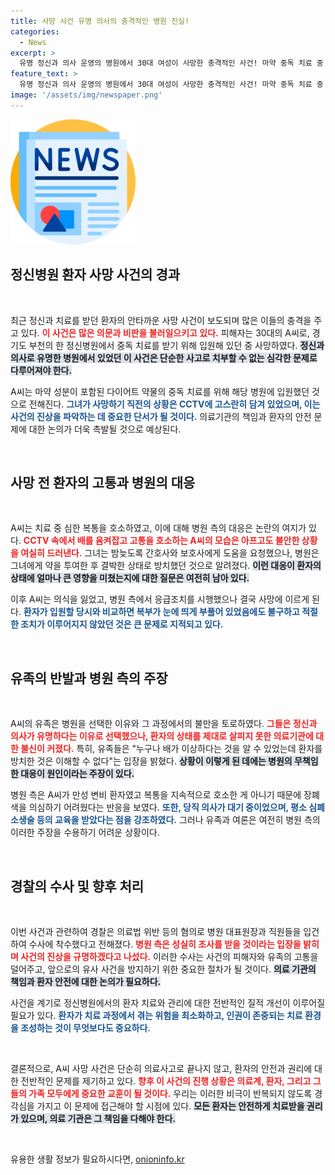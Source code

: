```yaml
---
title: 사망 사건 유명 의사의 충격적인 병원 진실!
categories:
  - News
excerpt: >
  유명 정신과 의사 운영의 병원에서 30대 여성이 사망한 충격적인 사건! 마약 중독 치료 중 발생한 의문투성이 사고와 병원의 소극적 대응을 둘러싼 진실은? 경찰 수사 착수!
feature_text: >
  유명 정신과 의사 운영의 병원에서 30대 여성이 사망한 충격적인 사건! 마약 중독 치료 중 발생한 의문투성이 사고와 병원의 소극적 대응을 둘러싼 진실은? 경찰 수사 착수!
image: '/assets/img/newspaper.png'
---
```


<p><img src="/assets/img/newspaper.png" alt="kimp 속보" /></p>

<h2 data-ke-size="size26">정신병원 환자 사망 사건의 경과</h2>

<p data-ke-size="size16">&nbsp;</p>

<p>최근 정신과 치료를 받던 환자의 안타까운 사망 사건이 보도되며 많은 이들의 충격을 주고 있다. <b><span style="color: #ee2323;">이 사건은 많은 의문과 비판을 불러일으키고 있다.</span></b> 피해자는 30대의 A씨로, 경기도 부천의 한 정신병원에서 중독 치료를 받기 위해 입원해 있던 중 사망하였다. <b><span style="background-color: #21538527;">정신과 의사로 유명한 병원에서 있었던 이 사건은 단순한 사고로 치부할 수 없는 심각한 문제로 다루어져야 한다.</span></b></p>

<p>A씨는 마약 성분이 포함된 다이어트 약물의 중독 치료를 위해 해당 병원에 입원했던 것으로 전해진다. <b><span style="color: #1a5490;">그녀가 사망하기 직전의 상황은 CCTV에 고스란히 담겨 있었으며, 이는 사건의 진상을 파악하는 데 중요한 단서가 될 것이다.</span></b> 의료기관의 책임과 환자의 안전 문제에 대한 논의가 더욱 촉발될 것으로 예상된다.</p>

<p data-ke-size="size16">&nbsp;</p>

<h2 data-ke-size="size26">사망 전 환자의 고통과 병원의 대응</h2>

<p data-ke-size="size16">&nbsp;</p>

<p>A씨는 치료 중 심한 복통을 호소하였고, 이에 대해 병원 측의 대응은 논란의 여지가 있다. <b><span style="color: #ee2323;">CCTV 속에서 배를 움켜잡고 고통을 호소하는 A씨의 모습은 아프고도 불안한 상황을 여실히 드러낸다.</span></b> 그녀는 밤늦도록 간호사와 보호사에게 도움을 요청했으나, 병원은 그녀에게 약을 투여한 후 결박한 상태로 방치했던 것으로 알려졌다. <b><span style="background-color: #21538527;">이런 대응이 환자의 상태에 얼마나 큰 영향을 미쳤는지에 대한 질문은 여전히 남아 있다.</span></b></p>

<p>이후 A씨는 의식을 잃었고, 병원 측에서 응급조치를 시행했으나 결국 사망에 이르게 된다. <b><span style="color: #1a5490;">환자가 입원할 당시와 비교하면 복부가 눈에 띄게 부풀어 있었음에도 불구하고 적절한 조치가 이루어지지 않았던 것은 큰 문제로 지적되고 있다.</span></b></p>

<p data-ke-size="size16">&nbsp;</p>

<h2 data-ke-size="size26">유족의 반발과 병원 측의 주장</h2>

<p data-ke-size="size16">&nbsp;</p>

<p>A씨의 유족은 병원을 선택한 이유와 그 과정에서의 불만을 토로하였다. <b><span style="color: #ee2323;">그들은 정신과 의사가 유명하다는 이유로 선택했으나, 환자의 상태를 제대로 살피지 못한 의료기관에 대한 불신이 커졌다.</span></b> 특히, 유족들은 "누구나 배가 이상하다는 것을 알 수 있었는데 환자를 방치한 것은 이해할 수 없다"는 입장을 밝혔다. <b><span style="background-color: #21538527;">상황이 이렇게 된 데에는 병원의 무책임한 대응이 원인이라는 주장이 있다.</span></b></p>

<p>병원 측은 A씨가 만성 변비 환자였고 복통을 지속적으로 호소한 게 아니기 때문에 장폐색을 의심하기 어려웠다는 반응을 보였다. <b><span style="color: #1a5490;">또한, 당직 의사가 대기 중이었으며, 평소 심폐소생술 등의 교육을 받았다는 점을 강조하였다.</span></b> 그러나 유족과 여론은 여전히 병원 측의 이러한 주장을 수용하기 어려운 상황이다.</p>

<p data-ke-size="size16">&nbsp;</p>

<h2 data-ke-size="size26">경찰의 수사 및 향후 처리</h2>

<p data-ke-size="size16">&nbsp;</p>

<p>이번 사건과 관련하여 경찰은 의료법 위반 등의 혐의로 병원 대표원장과 직원들을 입건하여 수사에 착수했다고 전해졌다. <b><span style="color: #ee2323;">병원 측은 성실히 조사를 받을 것이라는 입장을 밝히며 사건의 진상을 규명하겠다고 나섰다.</span></b> 이러한 수사는 사건의 피해자와 유족의 고통을 덜어주고, 앞으로의 유사 사건을 방지하기 위한 중요한 절차가 될 것이다. <b><span style="background-color: #21538527;">의료 기관의 책임과 환자 안전에 대한 논의가 필요하다.</span></b></p>

<p>사건을 계기로 정신병원에서의 환자 치료와 관리에 대한 전반적인 질적 개선이 이루어질 필요가 있다. <b><span style="color: #1a5490;">환자가 치료 과정에서 겪는 위험을 최소화하고, 인권이 존중되는 치료 환경을 조성하는 것이 무엇보다도 중요하다.</span></b></p>

<p data-ke-size="size16">&nbsp;</p>

<p>결론적으로, A씨 사망 사건은 단순히 의료사고로 끝나지 않고, 환자의 안전과 권리에 대한 전반적인 문제를 제기하고 있다. <b><span style="color: #ee2323;">향후 이 사건의 진행 상황은 의료계, 환자, 그리고 그들의 가족 모두에게 중요한 교훈이 될 것이다.</span></b> 우리는 이러한 비극이 반복되지 않도록 경각심을 가지고 이 문제에 접근해야 할 시점에 있다. <b><span style="background-color: #21538527;">모든 환자는 안전하게 치료받을 권리가 있으며, 의료 기관은 그 책임을 다해야 한다.</span></b> </p>

<p data-ke-size="size16">&nbsp;</p>
유용한 생활 정보가 필요하시다면, <a href="https://onioninfo.kr" rel="dofollow">onioninfo.kr</a>


